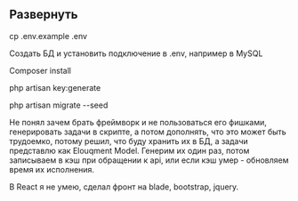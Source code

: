 ## Развернуть

<p>cp .env.example .env</p>
<p>Создать БД и установить подключение в .env, например в MySQL</p>
<p>Composer install</p>
<p>php artisan key:generate</p>
<p>php artisan migrate --seed</p>

Не понял зачем брать фреймворк и не пользоваться его фишками, генерировать задачи в скрипте, а потом дополнять, что это может быть трудоемко, потому решил, что буду хранить их в БД, а задачи представлю как Elouqment Model. Генерим их один раз, потом записываем в кэш при обращении к api, или если кэш умер - обновляем время их исполнения.

В React я не умею, сделал фронт на blade, bootstrap, jquery.
